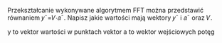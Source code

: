 Przekształcanie wykonywane algorytmem FFT można przedstawić równaniem 𝑦¯=𝑉⋅𝑎¯. Napisz jakie wartości mają wektory 𝑦¯ i 𝑎¯ oraz 𝑉.


y to vektor wartości w punktach
vektor a to wektor wejściowych potęg 